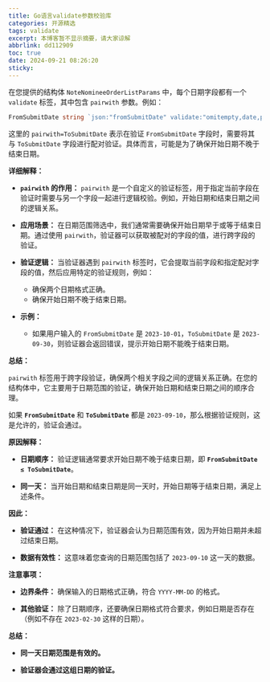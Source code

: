 ```yaml
---
title: Go语言validate参数校验库
categories: 开源精选
tags: validate
excerpt: 本博客暂不显示摘要，请大家谅解
abbrlink: dd112909
toc: true
date: 2024-09-21 08:26:20
sticky:
---
```



在您提供的结构体 `NoteNomineeOrderListParams` 中，每个日期字段都有一个 `validate` 标签，其中包含 `pairwith` 参数。例如：

```go
FromSubmitDate string `json:"fromSubmitDate" validate:"omitempty,date,pairwith=ToSubmitDate"`
```

这里的 `pairwith=ToSubmitDate` 表示在验证 `FromSubmitDate` 字段时，需要将其与 `ToSubmitDate` 字段进行配对验证。具体而言，可能是为了确保开始日期不晚于结束日期。

**详细解释：**

- **`pairwith` 的作用：** `pairwith` 是一个自定义的验证标签，用于指定当前字段在验证时需要与另一个字段一起进行逻辑校验。例如，开始日期和结束日期之间的逻辑关系。

- **应用场景：** 在日期范围筛选中，我们通常需要确保开始日期早于或等于结束日期。通过使用 `pairwith`，验证器可以获取被配对的字段的值，进行跨字段的验证。

- **验证逻辑：** 当验证器遇到 `pairwith` 标签时，它会提取当前字段和指定配对字段的值，然后应用特定的验证规则，例如：
  - 确保两个日期格式正确。
  - 确保开始日期不晚于结束日期。

- **示例：**
  - 如果用户输入的 `FromSubmitDate` 是 `2023-10-01`，`ToSubmitDate` 是 `2023-09-30`，则验证器会返回错误，提示开始日期不能晚于结束日期。

**总结：**

`pairwith` 标签用于跨字段验证，确保两个相关字段之间的逻辑关系正确。在您的结构体中，它主要用于日期范围的验证，确保开始日期和结束日期之间的顺序合理。


如果 **`FromSubmitDate`** 和 **`ToSubmitDate`** 都是 `2023-09-10`，那么根据验证规则，这是允许的，验证会通过。

**原因解释：**

- **日期顺序：** 验证逻辑通常要求开始日期不晚于结束日期，即 **`FromSubmitDate ≤ ToSubmitDate`**。
  
- **同一天：** 当开始日期和结束日期是同一天时，开始日期等于结束日期，满足上述条件。

**因此：**

- **验证通过：** 在这种情况下，验证器会认为日期范围有效，因为开始日期并未超过结束日期。
  
- **数据有效性：** 这意味着您查询的日期范围包括了 `2023-09-10` 这一天的数据。

**注意事项：**

- **边界条件：** 确保输入的日期格式正确，符合 `YYYY-MM-DD` 的格式。

- **其他验证：** 除了日期顺序，还要确保日期格式符合要求，例如日期是否存在（例如不存在 `2023-02-30` 这样的日期）。

**总结：**

- **同一天日期范围是有效的。**
  
- **验证器会通过这组日期的验证。**